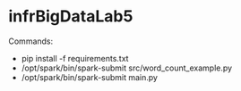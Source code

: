 # infrBigDataLab5

Commands:
- pip install -f requirements.txt
- /opt/spark/bin/spark-submit src/word_count_example.py
- /opt/spark/bin/spark-submit main.py